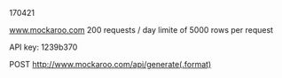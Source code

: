 170421


www.mockaroo.com
200 requests / day
limite of 5000 rows per request


API key:
1239b370

POST    http://www.mockaroo.com/api/generate(.format)